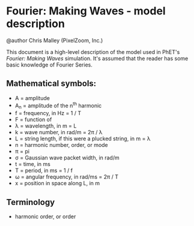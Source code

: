 # Fourier: Making Waves - model description

@author Chris Malley (PixelZoom, Inc.)

This document is a high-level description of the model used in PhET's _Fourier: Making Waves_ simulation.
It's assumed that the reader has some basic knowledge of Fourier Series.

## Mathematical symbols:

* A = amplitude
* A<sub>n</sub> = amplitude of the n<sup>th</sup> harmonic
* f = frequency, in Hz = 1 / T
* F = function of
* λ = wavelength, in m = L
* k = wave number, in rad/m = 2π / λ
* L = string length, if this were a plucked string, in m = λ
* n = harmonic number, order, or mode
* π = pi
* σ = Gaussian wave packet width, in rad/m
* t = time, in ms
* T = period, in ms = 1 / f
* ω = angular frequency, in rad/ms = 2π / T
* x = position in space along L, in m

## Terminology

* harmonic order, or order